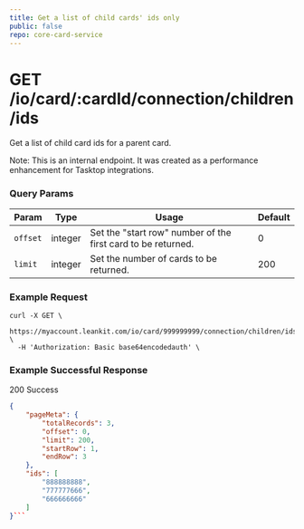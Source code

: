```yaml
---
title: Get a list of child cards' ids only
public: false
repo: core-card-service
---
```

# GET /io/card/:cardId/connection/children/ids
Get a list of child card ids for a parent card.

Note: This is an internal endpoint. It was created as a performance enhancement for Tasktop integrations.

### Query Params
|Param|Type|Usage|Default|
|---|---|---|---|
|`offset`|integer|Set the "start row" number of the first card to be returned.|0|
|`limit`|integer|Set the number of cards to be returned.|200|

### Example Request
```
curl -X GET \
  https://myaccount.leankit.com/io/card/999999999/connection/children/ids' \
  -H 'Authorization: Basic base64encodedauth' \
```

### Example Successful Response

200 Success
```json
{
    "pageMeta": {
        "totalRecords": 3,
        "offset": 0,
        "limit": 200,
        "startRow": 1,
        "endRow": 3
    },
    "ids": [
        "888888888",
        "777777666",
        "666666666"
    ]
}```

